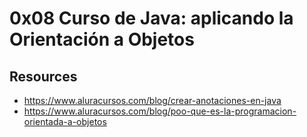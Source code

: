 # 0x08 Curso de Java: aplicando la Orientación a Objetos
## Resources
- https://www.aluracursos.com/blog/crear-anotaciones-en-java
- https://www.aluracursos.com/blog/poo-que-es-la-programacion-orientada-a-objetos
